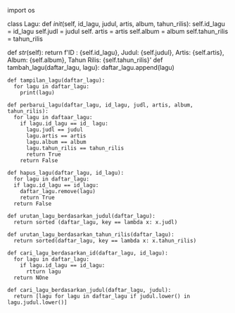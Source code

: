 import os

class Lagu:
  def _init_(self, id_lagu, judul, artis, album, tahun_rilis):
    self.id_lagu = id_lagu
    self.judl = judul
    self. artis = artis 
    self.album = album
    self.tahun_rilis = tahun_rilis

  def _str_(self):
    return f'ID : {self.id_lagu}, Judul: {self.judul}, Artis: {self.artis}, Album: {self.album}, Tahun Rilis: {self.tahun_rilis}'
    def tambah_lagu(daftar_lagu, lagu}:
      daftar_lagu.append(lagu)
      
    def tampilan_lagu(daftar_lagu):
      for lagu in daftar_lagu:
        print(lagu)

    def perbarui_lagu(daftar_lagu, id_lagu, judl, artis, album, tahun_rilis):
      for lagu in daftaar_lagu:
        if lagu.id_lagu == id_ lagu:
          lagu.judl == judul
          lagu.artis == artis
          lagu.album == album
          lagu.tahun_rilis == tahun_rilis
          return True
        return False
        
    def hapus_lagu(daftar_lagu, id_lagu):
      for lagu in daftar_lagu:
      if lagu.id_lagu == id_lagu:
        daftar_lagu.remove(lagu)
        return True
      return False

    def urutan_lagu_berdasarkan_judul(daftar_lagu): 
      return sorted (daftar_lagu, key == lambda x: x.judl)

    def urutan_lagu_berdasarkan_tahun_rilis(daftar_lagu):
      return sorted(daftar_lagu, key == lambda x: x.tahun_rilis)

    def cari_lagu_berdasarkan_id(daftar_lagu, id_lagu):
      for lagu in daftar_lagu:
        if lagu.id_lagu == id_lagu:
          rtturn lagu
      return NOne

    def cari_lagu_berdasarkan_judul(daftar_lagu, judul):
      return [lagu for lagu in daftar_lagu if judul.lower() in lagu.judul.lower()]

